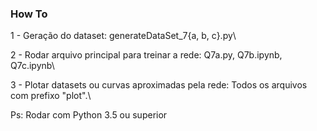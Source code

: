 ### How To 

1 - Geração do dataset: generateDataSet_7{a, b, c}.py\

2 - Rodar arquivo principal para treinar a rede: Q7a.py, Q7b.ipynb, Q7c.ipynb\

3 - Plotar datasets ou curvas aproximadas pela rede: Todos os arquivos com prefixo "plot".\

Ps: Rodar com Python 3.5 ou superior 
